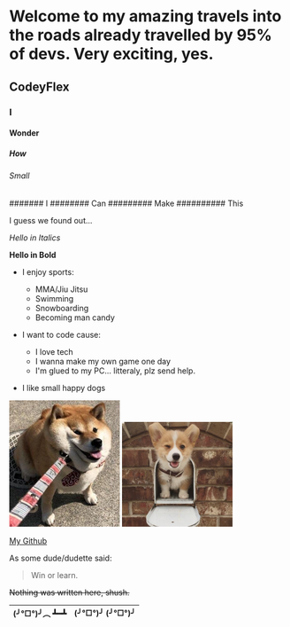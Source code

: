 # Welcome to my amazing travels into the roads already travelled by 95% of devs. Very exciting, yes.
## CodeyFlex
### I
#### Wonder
##### How
###### Small
####### I
######## Can
######### Make
########## This

I guess we found out...

*Hello in Italics*

**Hello in Bold**

* I enjoy sports:
  * MMA/Jiu Jitsu
  * Swimming
  * Snowboarding
  * Becoming man candy
  
* I want to code cause:
  * I love tech
  * I wanna make my own game one day
  * I'm glued to my PC... litteraly, plz send help.
  
* I like small happy dogs

<img src="Images/Squishy_boye.jpg" width="200" >

<img src="Images/xHQ0wyc.jpg" width="200" >

[My Github](https://github.com/CodeyFlex)

As some dude/dudette said:

> Win or learn.

~~Nothing was written here, shush.~~

(╯°□°)╯︵ ┻━┻  | (╯°□°)╯ (╯°□°)╯
------------- | -------------
